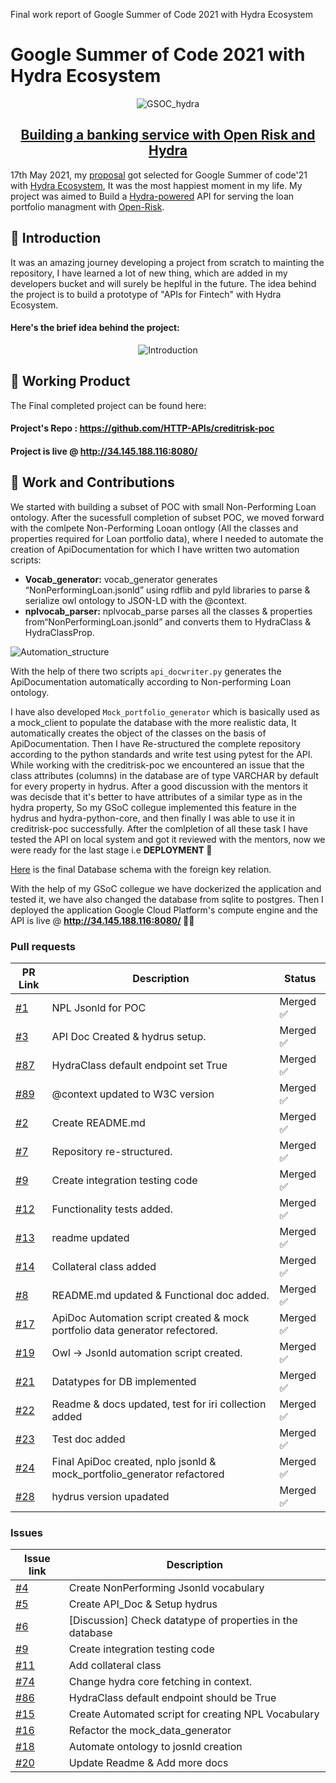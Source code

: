 Final work report of Google Summer of Code 2021 with Hydra Ecosystem

# Google Summer of Code 2021 with Hydra Ecosystem
<div  align="center">
  
![GSOC_hydra](https://user-images.githubusercontent.com/49719371/130039150-d2017ef4-7886-4d9e-99ac-eb58b12a9784.png)

 ## [Building a banking service with Open Risk and Hydra](https://summerofcode.withgoogle.com/projects/#4830252137709568)
  
</div>

17th May 2021, my [proposal](https://docs.google.com/document/d/1VeSUJR7RQ4sBU9tPrb6qQYWoA2iPVdnoN_Pqw0VWQ8w/edit?usp=sharing) got selected for Google Summer of code'21 with [Hydra Ecosystem](https://www.hydraecosystem.org/), It was the most happiest moment in my life. My project was aimed to Build a [Hydra-powered](https://github.com/HTTP-APIs/) API for serving the loan portfolio managment with [Open-Risk](https://www.openriskmanagement.com/).

## :paperclip: Introduction
It was an amazing journey developing a project from scratch to mainting the repository, I have learned a lot of new thing, which are added in my developers bucket and will surely be heplful in the future.
The idea behind the project is to build a prototype of "APIs for Fintech" with Hydra Ecosystem.

#### Here's the brief idea behind the project: 

<div  align="center">
  
![Introduction](https://user-images.githubusercontent.com/49719371/130047355-379a8da0-9104-4c99-acd0-59f46af53afe.png)
  </div>  

## :paperclip: Working Product
The Final completed project can be found here:

#### Project's Repo : https://github.com/HTTP-APIs/creditrisk-poc
#### Project is live @ http://34.145.188.116:8080/

## :paperclip: Work and Contributions

We started with building a subset of POC with small Non-Performing Loan ontology. After the sucessfull completion of subset POC, we moved forward with the comlpete Non-Performing Looan ontlogy (All the classes and properties required for Loan portfolio data), where I needed to automate the creation of ApiDocumentation for which I have written two automation scripts:

* **Vocab_generator:**
vocab_generator generates “NonPerformingLoan.jsonld” using rdflib and pyld libraries to parse & serialize owl ontology to JSON-LD with the @context.
* **nplvocab_parser:**
nplvocab_parse parses all the classes & properties from“NonPerformingLoan.jsonld” and converts them to HydraClass & HydraClassProp. 

![Automation_structure](https://user-images.githubusercontent.com/49719371/130070526-077366f3-2def-4a8e-8f58-94aae8c4ce2c.png)

With the help of there two scripts `api_docwriter.py` generates the ApiDocumentation automatically according to Non-performing Loan ontology.

I have also developed `Mock_portfolio_generator` which is basically used as a mock_client to populate the database with the more realistic data, It automatically creates the object of the classes on the basis of ApiDocumentation.
Then I have Re-structured the complete repository according to the python standards and write test using pytest for the API.<br/>
While working with the creditrisk-poc we encountered an issue that the class attributes (columns) in the database are of type VARCHAR by default for every property in hydrus. After a good discussion with the mentors it was decisde that it's better to have attributes of a similar type as in the hydra property,
So my GSoC collegue implemented this feature in the hydrus and hydra-python-core, and then finally I was able to use it in creditrisk-poc successfully.
After the comlpletion of all these task I have tested the API on local system and got it reviewed with the mentors, now we were ready for the last stage i.e **DEPLOYMENT :rocket:**


[Here](https://drive.google.com/file/d/1HWd72JVtf13P7DdTF3Er2870FVx7c9BM/view?usp=sharing) is the final Database schema with the foreign key relation.

With the help of my GSoC collegue we have dockerized the application and tested it, we have also changed the database from sqlite to postgres.
Then I deployed the application Google Cloud Platform's compute engine and the API is live @ **http://34.145.188.116:8080/ :tada::tada:**

### Pull requests

| PR Link                                                                                                                                                              | Description                                              | Status    |
| -------------------------------------------------------------------------------------------------------------------------------------------------------------------- | -------------------------------------------------------- | --------- |
| [#1](https://github.com/HTTP-APIs/creditrisk-poc/pull/1) |NPL Jsonld for POC | Merged ✅ |
| [#3](https://github.com/HTTP-APIs/creditrisk-poc/pull/3) |API Doc Created & hydrus setup.| Merged ✅ |
| [#87](https://github.com/HTTP-APIs/hydra-python-core/pull/87)|HydraClass default endpoint set True| Merged ✅ |
| [#89](https://github.com/HTTP-APIs/hydra-python-core/pull/89)|@context updated to W3C version| Merged ✅ |
| [#2](https://github.com/HTTP-APIs/creditrisk-poc/pull/2)|Create README.md| Merged ✅ |
| [#7](https://github.com/HTTP-APIs/creditrisk-poc/pull/7)|Repository re-structured.| Merged ✅ |
| [#9](https://github.com/HTTP-APIs/creditrisk-poc/issues/9)|Create integration testing code| Merged ✅ |
| [#12](https://github.com/HTTP-APIs/creditrisk-poc/pull/12)|Functionality tests added.| Merged ✅ |
| [#13](https://github.com/HTTP-APIs/creditrisk-poc/pull/13)|readme updated| Merged ✅ |
| [#14](https://github.com/HTTP-APIs/creditrisk-poc/pull/14)|Collateral class added| Merged ✅ |
| [#8](https://github.com/HTTP-APIs/creditrisk-poc/pull/8)|README.md updated & Functional doc added.| Merged ✅ |
| [#17](https://github.com/HTTP-APIs/creditrisk-poc/pull/17)|ApiDoc Automation script created & mock portfolio data generator refectored.| Merged ✅ |
| [#19](https://github.com/HTTP-APIs/creditrisk-poc/issues/19)|Owl -> Jsonld automation script created.| Merged ✅ |
| [#21](https://github.com/HTTP-APIs/creditrisk-poc/pull/21)|Datatypes for DB implemented | Merged ✅ |
| [#22](https://github.com/HTTP-APIs/creditrisk-poc/pull/22)|Readme & docs updated, test for iri collection added| Merged ✅ |
| [#23](https://github.com/HTTP-APIs/creditrisk-poc/pull/23)|Test doc added| Merged ✅ |
| [#24](https://github.com/HTTP-APIs/creditrisk-poc/pull/24)|Final ApiDoc created, nplo jsonld & mock_portfolio_generator refactored| Merged ✅ |
| [#28](https://github.com/HTTP-APIs/creditrisk-poc/pull/28)|hydrus version upadated| Merged ✅ |

### Issues


| Issue link                                                                          | Description                                                        |
| ----------------------------------------------------------------------------------- | ------------------------------------------------------------------ |
| [#4](https://github.com/HTTP-APIs/creditrisk-poc/issues/4) |Create NonPerforming Jsonld vocabulary|
| [#5](https://github.com/HTTP-APIs/creditrisk-poc/issues/5) |Create API_Doc & Setup hydrus|
| [#6](https://github.com/HTTP-APIs/creditrisk-poc/issues/6) |[Discussion] Check datatype of properties in the database|
| [#9](https://github.com/HTTP-APIs/creditrisk-poc/issues/9) |Create integration testing code|
| [#11](https://github.com/HTTP-APIs/creditrisk-poc/issues/11) |Add collateral class|
| [#74](https://github.com/HTTP-APIs/creditrisk-poc/issues/74)|Change hydra core fetching in context.|
| [#86](https://github.com/HTTP-APIs/creditrisk-poc/issues/86)|HydraClass default endpoint should be True|
| [#15](https://github.com/HTTP-APIs/creditrisk-poc/issues/15) |Create Automated script for creating NPL Vocabulary|
| [#16](https://github.com/HTTP-APIs/creditrisk-poc/issues/16) |Refactor the mock_data_generator|
| [#18](https://github.com/HTTP-APIs/creditrisk-poc/issues/18) |Automate ontology to josnld creation|
| [#20](https://github.com/HTTP-APIs/creditrisk-poc/issues/20) |Update Readme & Add more docs|
